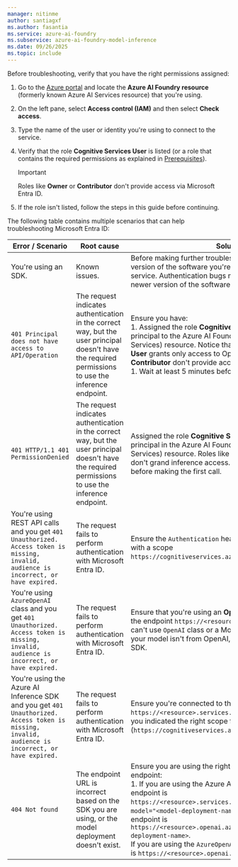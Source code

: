 ```yaml
---
manager: nitinme
author: santiagxf
ms.author: fasantia 
ms.service: azure-ai-foundry
ms.subservice: azure-ai-foundry-model-inference
ms.date: 09/26/2025
ms.topic: include
---
```


Before troubleshooting, verify that you have the right permissions assigned:

1. Go to the [Azure portal](https://portal.azure.com) and locate the **Azure AI Foundry resource** (formerly known Azure AI Services resource) that you're using.

1. On the left pane, select **Access control (IAM)** and then select **Check access**.

1. Type the name of the user or identity you're using to connect to the service.

1. Verify that the role **Cognitive Services User** is listed (or a role that contains the required permissions as explained in [Prerequisites](#prerequisites)).

    > [!IMPORTANT]
    > Roles like **Owner** or **Contributor** don't provide access via Microsoft Entra ID.

1. If the role isn't listed, follow the steps in this guide before continuing.

The following table contains multiple scenarios that can help troubleshooting Microsoft Entra ID:

| Error / Scenario     | Root cause    | Solution |
| -------------------- | ------------- | -------- |
| You're using an SDK. | Known issues. | Before making further troubleshooting, install the latest version of the software you're using to connect to the service. Authentication bugs might already be fixed in a newer version of the software you're using. |
| `401 Principal does not have access to API/Operation` | The request indicates authentication in the correct way, but the user principal doesn't have the required permissions to use the inference endpoint. | Ensure you have: <br /> 1. Assigned the role **Cognitive Services User** to your principal to the Azure AI Foundry (formerly known Azure AI Services) resource. Notice that **Cognitive Services OpenAI User** grants only access to OpenAI models. **Owner** or **Contributor** don't provide access either.<br /> 1. Wait at least 5 minutes before making the first call. |
| `401 HTTP/1.1 401 PermissionDenied` | The request indicates authentication in the correct way, but the user principal doesn't have the required permissions to use the inference endpoint. | Assigned the role **Cognitive Services User** to your principal in the Azure AI Foundry (formerly known Azure AI Services) resource. Roles like **Administrator** or **Contributor** don't grand inference access. Wait at least 5 minutes before making the first call. |
| You're using REST API calls and you get `401 Unauthorized. Access token is missing, invalid, audience is incorrect, or have expired.` | The request fails to perform authentication with Microsoft Entra ID. | Ensure the `Authentication` header contains a valid token with a scope `https://cognitiveservices.azure.com/.default`. |
| You're using `AzureOpenAI` class and you get `401 Unauthorized. Access token is missing, invalid, audience is incorrect, or have expired.` | The request fails to perform authentication with Microsoft Entra ID. | Ensure that you're using an **OpenAI model** connected to the endpoint `https://<resource>.openai.azure.com`. You can't use `OpenAI` class or a Models-as-a-Service model. If your model isn't from OpenAI, use the Azure AI Inference SDK. |
| You're using the Azure AI Inference SDK and you get `401 Unauthorized. Access token is missing, invalid, audience is incorrect, or have expired.` | The request fails to perform authentication with Microsoft Entra ID. | Ensure you're connected to the endpoint `https://<resource>.services.ai.azure.com/model` and that you indicated the right scope for Microsoft Entra ID (`https://cognitiveservices.azure.com/.default`). |
| `404 Not found` | The endpoint URL is incorrect based on the SDK you are using, or the model deployment doesn't exist. | Ensure you are using the right SDK connected to the right endpoint: <br /> 1. If you are using the Azure AI inference SDK, ensure the endpoint is `https://<resource>.services.ai.azure.com/model` with `model="<model-deployment-name>"` in the payloads, or endpoint is `https://<resource>.openai.azure.com/deployments/<model-deployment-name>`. <br /> If you are using the `AzureOpenAI` class, ensure the endpoint is `https://<resource>.openai.azure.com`. |
